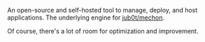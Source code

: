 <!-- <div align="center">
  <div style="width:60%" width="60%">
  
  ![Light Theme Logo](./dark-logo.svg#gh-light-mode-only)

  ![Dark Theme Logo](./light-logo.svg#gh-dark-mode-only)

  <img alt="GitHub Created At" src="https://img.shields.io/github/created-at/jub0t/Cancala?style=flat">
  <img alt="GitHub repo size" src="https://img.shields.io/github/repo-size/jub0t/Cancala">
  </div>
</div> -->

An open-source and self-hosted tool to manage, deploy, and host applications. The underlying engine for [jub0t/mechon](https://github.com/jub0t/mechon).

Of course, there's a lot of room for optimization and improvement.